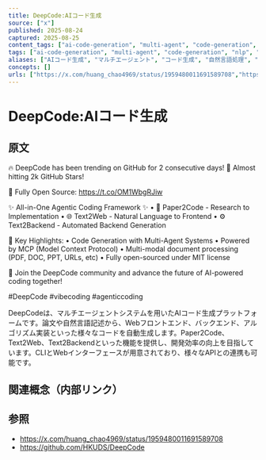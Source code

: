 ```yaml
---
title: DeepCode:AIコード生成
source: ["x"]
published: 2025-08-24
captured: 2025-08-25
content_tags: ["ai-code-generation", "multi-agent", "code-generation", "nlp", "open-source", "model-context-protocol"]
tags: ["ai-code-generation", "multi-agent", "code-generation", "nlp", "open-source", "model-context-protocol"]
aliases: ["AIコード生成", "マルチエージェント", "コード生成", "自然言語処理", "オープンソース", "モデルコンテキストプロトコル", "AIコードジェネレーション", "Multi-Agent", "Code Generation", "NLP", "Open Source", "Model Context Protocol"]
concepts: []
urls: ["https://x.com/huang_chao4969/status/1959480011691589708","https://github.com/HKUDS/DeepCode"]
---
```


# DeepCode:AIコード生成
## 原文
🔥 DeepCode has been trending on GitHub for 2 consecutive days! 🚀 Almost hitting 2k GitHub Stars!

🌟 Fully Open Source: https://t.co/OM1WbgRJiw

✨ All-in-One Agentic Coding Framework ✨
• 📄 Paper2Code - Research to Implementation
• 🌐 Text2Web - Natural Language to Frontend
• ⚙️ Text2Backend - Automated Backend Generation

🎯 Key Highlights:
• Code Generation with Multi-Agent Systems
• Powered by MCP (Model Context Protocol)
• Multi-modal document processing (PDF, DOC, PPT, URLs, etc)
• Fully open-sourced under MIT license

🤝 Join the DeepCode community and advance the future of AI-powered coding together!

#DeepCode #vibecoding #agenticcoding

DeepCodeは、マルチエージェントシステムを用いたAIコード生成プラットフォームです。論文や自然言語記述から、Webフロントエンド、バックエンド、アルゴリズム実装といった様々なコードを自動生成します。Paper2Code、Text2Web、Text2Backendといった機能を提供し、開発効率の向上を目指しています。CLIとWebインターフェースが用意されており、様々なAPIとの連携も可能です。
## 関連概念（内部リンク）

## 参照
- https://x.com/huang_chao4969/status/1959480011691589708
- https://github.com/HKUDS/DeepCode